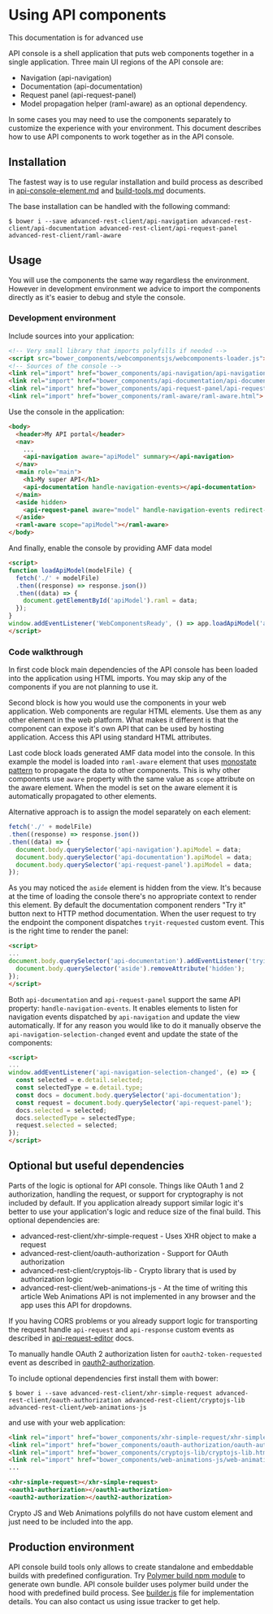 # Using API components

This documentation is for advanced use

API console is a shell application that puts web components together in a
single application. Three main UI regions of the API console are:

- Navigation (api-navigation)
- Documentation (api-documentation)
- Request panel (api-request-panel)
- Model propagation helper (raml-aware) as an optional dependency.

In some cases you may need to use the components separately to customize the
experience with your environment. This document describes how to use
API components to work together as in the API console.

## Installation

The fastest way is to use regular installation and build process as described in
[api-console-element.md](api-console-element.md) and [build-tools.md](build-tools.md)
documents.

The base installation can be handled with the following command:

```
$ bower i --save advanced-rest-client/api-navigation advanced-rest-client/api-documentation advanced-rest-client/api-request-panel advanced-rest-client/raml-aware
```

## Usage

You will use the components the same way regardless the environment. However in
development environment we advice to import the components directly as it's
easier to debug and style the console.

### Development environment

Include sources into your application:

```html
<!-- Very small library that imports polyfills if needed -->
<script src="bower_components/webcomponentsjs/webcomponents-loader.js"></script>
<!-- Sources of the console -->
<link rel="import" href="bower_components/api-navigation/api-navigation.html">
<link rel="import" href="bower_components/api-documentation/api-documentation.html">
<link rel="import" href="bower_components/api-request-panel/api-request-panel.html">
<link rel="import" href="bower_components/raml-aware/raml-aware.html">
```

Use the console in the application:

```html
<body>
  <header>My API portal</header>
  <nav>
    ...
    <api-navigation aware="apiModel" summary></api-navigation>
  </nav>
  <main role="main">
    <h1>My super API</h1>
    <api-documentation handle-navigation-events></api-documentation>
  </main>
  <aside hidden>
    <api-request-panel aware="model" handle-navigation-events redirect-uri="https://my.domain.com/bower_components/oauth-authorization/oauth-popup.html"></api-request-panel>
  </aside>
  <raml-aware scope="apiModel"></raml-aware>
</body>
```

And finally, enable the console by providing AMF data model

```html
<script>
function loadApiModel(modelFile) {
  fetch('./' + modelFile)
  .then((response) => response.json())
  .then((data) => {
    document.getElementById('apiModel').raml = data;
  });
}
window.addEventListener('WebComponentsReady', () => app.loadApiModel('api-model.json'));
</script>
```

### Code walkthrough

In first code block main dependencies of the API console has been loaded into the
application using HTML imports.
You may skip any of the components if you are not planning to use it.

Second block is how you would use the components in your web application. Web components
are regular HTML elements. Use them as any other element in the web platform.
What makes it different is that the component can expose it's own API that can be used by hosting application.
Access this API using standard HTML attributes.

Last code block loads generated AMF data model into the console. In this example
the model is loaded into `raml-aware` element that uses [monostate pattern](http://wiki.c2.com/?MonostatePattern)
to propagate the data to other components. This is why other components use `aware` property with the same value
as `scope` attribute on the aware element. When the model is set on the aware element it is automatically
propagated to other elements.

Alternative approach is to assign the model separately on each element:

```javascript
fetch('./' + modelFile)
.then((response) => response.json())
.then((data) => {
  document.body.querySelector('api-navigation').apiModel = data;
  document.body.querySelector('api-documentation').apiModel = data;
  document.body.querySelector('api-request-panel').apiModel = data;
});
```

As you may noticed the `aside` element is hidden from the view. It's because at the time of loading the console there's no appropriate context to render this element. By default the documentation component renders "Try it" button next to HTTP method documentation. When the user request to try the endpoint the component dispatches `tryit-requested` custom event. This is the right time to render the panel:

```html
<script>
...
document.body.querySelector('api-documentation').addEventListener('tryit-requested', () => {
  document.body.querySelector('aside').removeAttribute('hidden');
});
</script>
```

Both `api-documentation` and `api-request-panel` support the same API property: `handle-navigation-events`.
It enables elements to listen for navigation events dispatched by `api-navigation` and update
the view automatically. If for any reason you would like to do it manually observe the
`api-navigation-selection-changed` event and update the state of the components:


```html
<script>
...
window.addEventListener('api-navigation-selection-changed', (e) => {
  const selected = e.detail.selected;
  const selectedType = e.detail.type;
  const docs = document.body.querySelector('api-documentation');
  const request = document.body.querySelector('api-request-panel');
  docs.selected = selected;
  docs.selectedType = selectedType;
  request.selected = selected;
});
</script>
```

## Optional but useful dependencies

Parts of the logic is optional for API console. Things like OAuth 1 and 2 authorization, handling the request, or support for cryptography is not included by default.
If you application already support similar logic it's better to use your application's logic and reduce size of the final build.
This optional dependencies are:

- advanced-rest-client/xhr-simple-request - Uses XHR object to make a request
- advanced-rest-client/oauth-authorization - Support for OAuth authorization
- advanced-rest-client/cryptojs-lib - Crypto library that is used by authorization logic
- advanced-rest-client/web-animations-js - At the time of writing this article Web Animations API is not implemented in any browser and the app uses this API for dropdowns.

If you having CORS problems or you already support logic for transporting the request handle `api-request` and `api-response` custom events as described in [api-request-editor](https://github.com/advanced-rest-client/api-request-editor/blob/stage/api-request-editor.html#L228) docs.

To manually handle OAuth 2 authorization listen for `oauth2-token-requested` event as described in  [oauth2-authorization](https://github.com/advanced-rest-client/oauth-authorization/blob/stage/oauth2-authorization.html#L32).


To include optional dependencies first install them with bower:

```
$ bower i --save advanced-rest-client/xhr-simple-request advanced-rest-client/oauth-authorization advanced-rest-client/cryptojs-lib advanced-rest-client/web-animations-js
```

and use with your web application:

```html
<link rel="import" href="bower_components/xhr-simple-request/xhr-simple-request.html">
<link rel="import" href="bower_components/oauth-authorization/oauth-authorization.html">
<link rel="import" href="bower_components/cryptojs-lib/cryptojs-lib.html">
<link rel="import" href="bower_components/web-animations-js/web-animations-js.html">
...

<xhr-simple-request></xhr-simple-request>
<oauth1-authorization></oauth1-authorization>
<oauth2-authorization></oauth2-authorization>
```

Crypto JS and Web Animations polyfills do not have custom element and just need to be included into the app.

## Production environment

API console build tools only allows to create standalone and embeddable builds with predefined configuration.
Try [Polymer build npm module](https://github.com/Polymer/tools/tree/master/packages/build) to generate own bundle.
API console builder uses polymer build under the hood with predefined build process. See [builder.js](https://github.com/mulesoft-labs/api-console-builder/blob/master/lib/builder.js) file for implementation details.
You can also contact us using issue tracker to get help.
